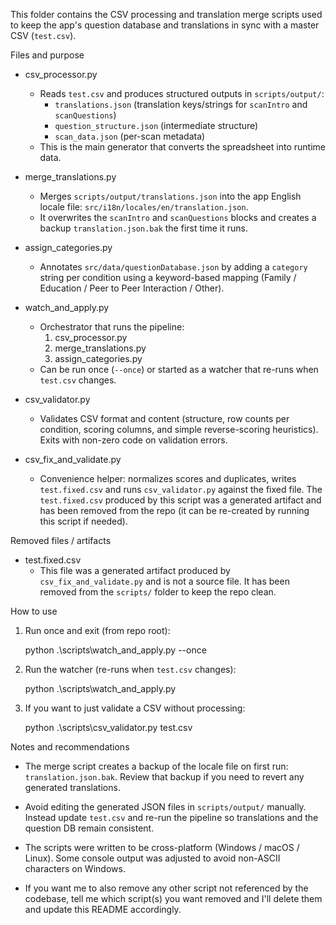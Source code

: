 This folder contains the CSV processing and translation merge scripts used to keep the app's question database
and translations in sync with a master CSV (`test.csv`).

Files and purpose

- csv_processor.py
  - Reads `test.csv` and produces structured outputs in `scripts/output/`:
    - `translations.json` (translation keys/strings for `scanIntro` and `scanQuestions`)
    - `question_structure.json` (intermediate structure)
    - `scan_data.json` (per-scan metadata)
  - This is the main generator that converts the spreadsheet into runtime data.

- merge_translations.py
  - Merges `scripts/output/translations.json` into the app English locale file:
    `src/i18n/locales/en/translation.json`.
  - It overwrites the `scanIntro` and `scanQuestions` blocks and creates a backup
    `translation.json.bak` the first time it runs.

- assign_categories.py
  - Annotates `src/data/questionDatabase.json` by adding a `category` string per condition
    using a keyword-based mapping (Family / Education / Peer to Peer Interaction / Other).

- watch_and_apply.py
  - Orchestrator that runs the pipeline:
      1) csv_processor.py
      2) merge_translations.py
      3) assign_categories.py
  - Can be run once (`--once`) or started as a watcher that re-runs when `test.csv` changes.

- csv_validator.py
  - Validates CSV format and content (structure, row counts per condition, scoring columns,
    and simple reverse-scoring heuristics). Exits with non-zero code on validation errors.

- csv_fix_and_validate.py
  - Convenience helper: normalizes scores and duplicates, writes `test.fixed.csv` and runs
    `csv_validator.py` against the fixed file. The `test.fixed.csv` produced by this script
    was a generated artifact and has been removed from the repo (it can be re-created by
    running this script if needed).

Removed files / artifacts

- test.fixed.csv
  - This file was a generated artifact produced by `csv_fix_and_validate.py` and is not a
    source file. It has been removed from the `scripts/` folder to keep the repo clean.

How to use

1) Run once and exit (from repo root):

   python .\scripts\watch_and_apply.py --once

2) Run the watcher (re-runs when `test.csv` changes):

   python .\scripts\watch_and_apply.py

3) If you want to just validate a CSV without processing:

   python .\scripts\csv_validator.py test.csv

Notes and recommendations

- The merge script creates a backup of the locale file on first run: `translation.json.bak`.
  Review that backup if you need to revert any generated translations.

- Avoid editing the generated JSON files in `scripts/output/` manually. Instead update
  `test.csv` and re-run the pipeline so translations and the question DB remain consistent.

- The scripts were written to be cross-platform (Windows / macOS / Linux). Some console
  output was adjusted to avoid non-ASCII characters on Windows.

- If you want me to also remove any other script not referenced by the codebase, tell me
  which script(s) you want removed and I'll delete them and update this README accordingly.
